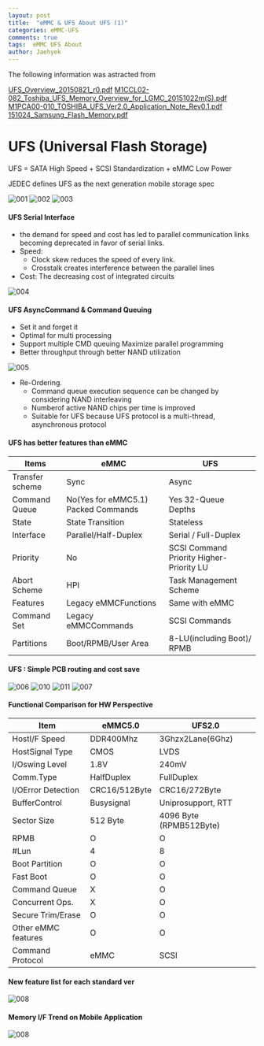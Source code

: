 ```yaml
---
layout: post
title:  "eMMC & UFS About UFS (1)"
categories: eMMC-UFS
comments: true
tags:  eMMC UFS About
author: Jaehyek
---
```

The following information was astracted from 

[UFS_Overview_20150821_r0.pdf](/attach/ppt/2016-03-07-eMMC-UFS-About-UFS-1/UFS_Overview_20150821_r0.pdf)
[M1CCL02-082_Toshiba_UFS_Memory_Overview_for_LGMC_20151022m(S).pdf](/attach/ppt/2016-03-07-eMMC-UFS-About-UFS-1/M1CCL02-082_Toshiba_UFS_Memory_Overview_for_LGMC_20151022m(S).pdf)
[M1PCA00-010_TOSHIBA_UFS_Ver2.0_Application_Note_Rev0.1.pdf](/attach/ppt/2016-03-07-eMMC-UFS-About-UFS-1/M1PCA00-010_TOSHIBA_UFS_Ver2.0_Application_Note_Rev0.1.pdf)
[151024_Samsung_Flash_Memory.pdf](/attach/ppt/2016-03-07-eMMC-UFS-About-UFS-1/151024_Samsung_Flash_Memory.pdf)



# UFS (Universal Flash Storage)
UFS = SATA High Speed + SCSI Standardization + eMMC Low Power

JEDEC defines UFS as the next generation mobile storage spec

![001](/img/2016-03-07-eMMC-UFS-About-UFS-1/001.JPG)
![002](/img/2016-03-07-eMMC-UFS-About-UFS-1/002.JPG)
![003](/img/2016-03-07-eMMC-UFS-About-UFS-1/003.JPG)

#### UFS Serial Interface

- the demand for speed and cost has led to parallel communication links becoming deprecated in favor of serial links.
- Speed:
  - Clock skew reduces the speed of every link.
  - Crosstalk creates interference between the parallel lines
- Cost: The decreasing cost of integrated circuits

![004](/img/2016-03-07-eMMC-UFS-About-UFS-1/004.JPG)

#### UFS AsyncCommand & Command Queuing

- Set it and forget it
- Optimal for multi processing
- Support multiple CMD queuing Maximize parallel programming
- Better throughput through better NAND utilization

![005](/img/2016-03-07-eMMC-UFS-About-UFS-1/005.JPG)

- Re-Ordering.
  - Command queue execution sequence can be changed by considering NAND interleaving
  - Numberof active NAND chips per time is improved
  - Suitable for UFS because UFS protocol is a multi-thread, asynchronous protocol
  
#### UFS has better features than eMMC

Items | eMMC | UFS
----|-----|----
Transfer scheme | Sync | Async
Command Queue | No(Yes for eMMC5.1) Packed Commands | Yes 32-Queue Depths
State | State Transition | Stateless
Interface | Parallel/Half-Duplex | Serial / Full-Duplex 
Priority | No | SCSI Command Priority Higher-Priority LU
Abort Scheme | HPI | Task Management Scheme
Features | Legacy eMMCFunctions | Same with eMMC
Command Set | Legacy eMMCCommands | SCSI Commands
Partitions | Boot/RPMB/User Area | 8-LU(including Boot)/ RPMB

#### UFS : Simple PCB routing and cost save

![006](/img/2016-03-07-eMMC-UFS-About-UFS-1/006.JPG)
![010](/img/2016-03-07-eMMC-UFS-About-UFS-1/010.JPG)
![011](/img/2016-03-07-eMMC-UFS-About-UFS-1/011.JPG)
![007](/img/2016-03-07-eMMC-UFS-About-UFS-1/007.JPG)

#### Functional Comparison for HW Perspective

Item | eMMC5.0 | UFS2.0
---- | ----- | ----
HostI/F Speed | DDR400Mhz | 3Ghzx2Lane(6Ghz)
HostSignal Type | CMOS | LVDS
I/Oswing Level | 1.8V | 240mV
Comm.Type | HalfDuplex | FullDuplex
I/OError Detection | CRC16/512Byte | CRC16/272Byte
BufferControl | Busysignal | Uniprosupport, RTT
Sector Size | 512 Byte | 4096 Byte (RPMB512Byte)
RPMB | O | O
#Lun | 4 | 8 
Boot Partition | O | O
Fast Boot |O | O
Command Queue | X | O 
Concurrent Ops. | X | O
Secure Trim/Erase | O | O 
Other eMMC features | O | O
Command Protocol | eMMC | SCSI

#### New feature list for each standard ver

![008](/img/2016-03-07-eMMC-UFS-About-UFS-1/008.JPG)

#### Memory I/F Trend on Mobile Application

![008](/img/2016-03-07-eMMC-UFS-About-UFS-1/008.JPG)